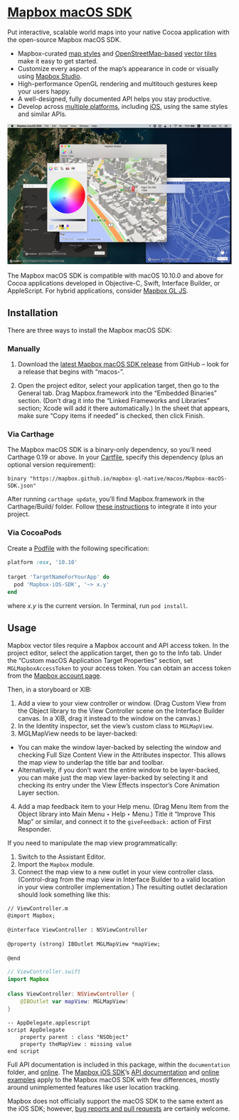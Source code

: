 # [Mapbox macOS SDK](https://github.com/mapbox/mapbox-gl-native/tree/master/platform/macos/)

Put interactive, scalable world maps into your native Cocoa application with the open-source Mapbox macOS SDK.

* Mapbox-curated [map styles](https://www.mapbox.com/maps/) and [OpenStreetMap-based](https://www.mapbox.com/vector-tiles/mapbox-streets-v7/) [vector tiles](https://www.mapbox.com/vector-tiles/) make it easy to get started.
* Customize every aspect of the map’s appearance in code or visually using [Mapbox Studio](https://www.mapbox.com/mapbox-studio/).
* High-performance OpenGL rendering and multitouch gestures keep your users happy.
* A well-designed, fully documented API helps you stay productive.
* Develop across [multiple platforms](https://www.mapbox.com/maps/), including [iOS](https://www.mapbox.com/ios-sdk/), using the same styles and similar APIs.

![](https://raw.githubusercontent.com/mapbox/mapbox-gl-native/master/platform/macos/docs/img/screenshot.jpg)

The Mapbox macOS SDK is compatible with macOS 10.10.0 and above for Cocoa applications developed in Objective-C, Swift, Interface Builder, or AppleScript. For hybrid applications, consider [Mapbox GL JS](https://www.mapbox.com/mapbox-gl-js/).

## Installation

There are three ways to install the Mapbox macOS SDK:

### Manually

1. Download the [latest Mapbox macOS SDK release](https://github.com/mapbox/mapbox-gl-native/releases/) from GitHub – look for a release that begins with “macos-”.

1. Open the project editor, select your application target, then go to the General tab. Drag Mapbox.framework into the “Embedded Binaries” section. (Don’t drag it into the “Linked Frameworks and Libraries” section; Xcode will add it there automatically.) In the sheet that appears, make sure “Copy items if needed” is checked, then click Finish.

### Via Carthage

The Mapbox macOS SDK is a binary-only dependency, so you’ll need Carthage 0.19 or above. In your [Cartfile](https://github.com/Carthage/Carthage/blob/master/Documentation/Artifacts.md#binary-only-frameworks), specify this dependency (plus an optional version requirement):

```
binary "https://mapbox.github.io/mapbox-gl-native/macos/Mapbox-macOS-SDK.json"
```

After running `carthage update`, you’ll find Mapbox.framework in the Carthage/Build/ folder. Follow [these instructions](https://github.com/Carthage/Carthage#if-youre-building-for-os-x) to integrate it into your project.

### Via CocoaPods

Create a [Podfile](https://guides.cocoapods.org/syntax/podfile.html) with the following specification:

```rb
platform :osx, '10.10'

target 'TargetNameForYourApp' do
  pod 'Mapbox-iOS-SDK', '~> x.y'
end
```

where _x.y_ is the current version. In Terminal, run `pod install`.

## Usage

Mapbox vector tiles require a Mapbox account and API access token. In the project editor, select the application target, then go to the Info tab. Under the “Custom macOS Application Target Properties” section, set `MGLMapboxAccessToken` to your access token. You can obtain an access token from the [Mapbox account page](https://www.mapbox.com/studio/account/tokens/).

Then, in a storyboard or XIB:

1. Add a view to your view controller or window. (Drag Custom View from the Object library to the View Controller scene on the Interface Builder canvas. In a XIB, drag it instead to the window on the canvas.)
2. In the Identity inspector, set the view’s custom class to `MGLMapView`.
3. MGLMapView needs to be layer-backed:
  * You can make the window layer-backed by selecting the window and checking Full Size Content View in the Attributes inspector. This allows the map view to underlap the title bar and toolbar.
  * Alternatively, if you don’t want the entire window to be layer-backed, you can make just the map view layer-backed by selecting it and checking its entry under the View Effects inspector’s Core Animation Layer section.
4. Add a map feedback item to your Help menu. (Drag Menu Item from the Object library into Main Menu ‣ Help ‣ Menu.) Title it “Improve This Map” or similar, and connect it to the `giveFeedback:` action of First Responder.

If you need to manipulate the map view programmatically:

1. Switch to the Assistant Editor.
1. Import the `Mapbox` module.
1. Connect the map view to a new outlet in your view controller class. (Control-drag from the map view in Interface Builder to a valid location in your view controller implementation.) The resulting outlet declaration should look something like this:

```objc
// ViewController.m
@import Mapbox;

@interface ViewController : NSViewController

@property (strong) IBOutlet MGLMapView *mapView;

@end
```

```swift
// ViewController.swift
import Mapbox

class ViewController: NSViewController {
    @IBOutlet var mapView: MGLMapView!
}
```

```applescript
-- AppDelegate.applescript
script AppDelegate
    property parent : class "NSObject"
    property theMapView : missing value
end script
```

Full API documentation is included in this package, within the `documentation` folder, and [online](https://mapbox.github.io/mapbox-gl-native/macos/). The [Mapbox iOS SDK](https://www.mapbox.com/ios-sdk/)’s [API documentation](https://www.mapbox.com/ios-sdk/api/) and [online examples](https://www.mapbox.com/ios-sdk/examples/) apply to the Mapbox macOS SDK with few differences, mostly around unimplemented features like user location tracking.

Mapbox does not officially support the macOS SDK to the same extent as the iOS SDK; however, [bug reports and pull requests](https://github.com/mapbox/mapbox-gl-native/issues/) are certainly welcome.
